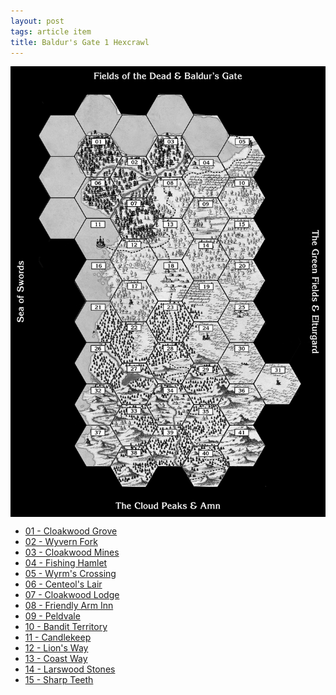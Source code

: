 ```yaml
---
layout: post
tags: article item
title: Baldur's Gate 1 Hexcrawl
---
```


<img align="center" width=600px src="/images/Hexes/BGHex_blank.png">

<div class="newspaper">
<ul>
<li> <a href="/pages/BaldurHex/01-CloakwoodGrove">01 - Cloakwood Grove</a></li>
<li> <a href="/pages/BaldurHex/02-WyvernFork">02 - Wyvern Fork</a></li>
<li> <a href="/pages/BaldurHex/03-CloakwoodMines">03 - Cloakwood Mines</a></li>
<li> <a href="/pages/BaldurHex/04-FishingHamlet">04 - Fishing Hamlet</a></li>
<li> <a href="/pages/BaldurHex/05-WyrmsCrossing">05 - Wyrm's Crossing</a></li>
<li> <a href="/pages/BaldurHex/06-CenteolsLair">06 - Centeol's Lair</a></li>
<li> <a href="/pages/BaldurHex/07-CloakwoodLodge">07 - Cloakwood Lodge</a></li>
<li> <a href="/pages/BaldurHex/08-FriendlyArm">08 - Friendly Arm Inn</a></li>
<li> <a href="/pages/BaldurHex/09-Peldvale">09 - Peldvale</a></li>
<li> <a href="/pages/BaldurHex/10-OldRuins">10 - Bandit Territory</a></li>
<li> <a href="/pages/BaldurHex/11-Candlekeep">11 - Candlekeep</a></li>
<li> <a href="/pages/BaldurHex/12-LionsWay">12 - Lion's Way</a></li>
<li> <a href="/pages/BaldurHex/13-CoastWay">13 - Coast Way</a></li>
<li> <a href="/pages/BaldurHex/14-LarswoodStones">14 - Larswood Stones</a></li>
<li> <a href="/pages/BaldurHex/15-SharpTeeth">15 - Sharp Teeth</a></li>
</ul>
</div>
